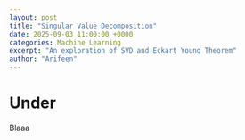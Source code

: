 ```yaml
---
layout: post
title: "Singular Value Decomposition"
date: 2025-09-03 11:00:00 +0000
categories: Machine Learning
excerpt: "An exploration of SVD and Eckart Young Theorem"
author: "Arifeen"
---
```


# Under
Blaaa